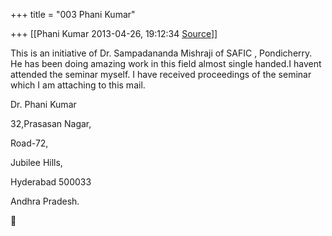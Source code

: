 +++
title = "003 Phani Kumar"

+++
[[Phani Kumar	2013-04-26, 19:12:34 [Source](https://groups.google.com/g/samskrita/c/fe4EHNm50w8)]]



This is an initiative of Dr. Sampadananda Mishraji of SAFIC , Pondicherry. He has been doing amazing work in this field almost single handed.I havent attended the seminar myself. I have received proceedings of the seminar which I am attaching to this mail.

  

Dr. Phani Kumar

32,Prasasan Nagar,

Road-72,

Jubilee Hills,

Hyderabad 500033

Andhra Pradesh.



